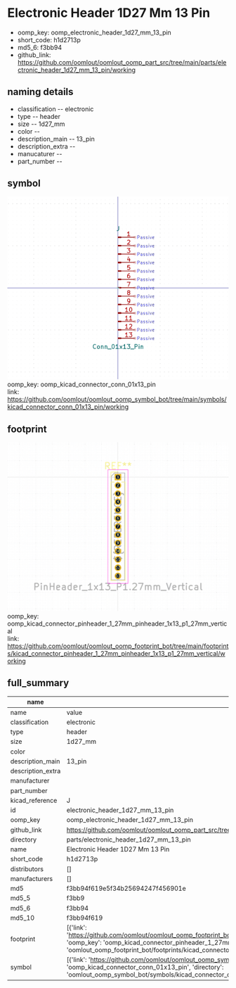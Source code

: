 # Electronic Header 1D27 Mm 13 Pin

  
* oomp_key: oomp_electronic_header_1d27_mm_13_pin 
* short_code: h1d2713p
* md5_6: f3bb94  
* github_link: https://github.com/oomlout/oomlout_oomp_part_src/tree/main/parts/electronic_header_1d27_mm_13_pin/working  
## naming details
* classification -- electronic
* type -- header
* size -- 1d27_mm
* color -- 
* description_main -- 13_pin
* description_extra -- 
* manucaturer -- 
* part_number -- 



## symbol

![](symbol/0/working/working_600.png)  
oomp_key: oomp_kicad_connector_conn_01x13_pin  
link: https://github.com/oomlout/oomlout_oomp_symbol_bot/tree/main/symbols/kicad_connector_conn_01x13_pin/working  

## footprint

![](footprint/0/working/working_600.png)  
oomp_key: oomp_kicad_connector_pinheader_1_27mm_pinheader_1x13_p1_27mm_vertical  
link: https://github.com/oomlout/oomlout_oomp_footprint_bot/tree/main/footprints/kicad_connector_pinheader_1_27mm_pinheader_1x13_p1_27mm_vertical/working  

## full_summary
| name | value | 
| --- | --- | 
| name | value | 
| classification | electronic | 
| type | header | 
| size | 1d27_mm | 
| color |  | 
| description_main | 13_pin | 
| description_extra |  | 
| manufacturer |  | 
| part_number |  | 
| kicad_reference | J | 
| id | electronic_header_1d27_mm_13_pin | 
| oomp_key | oomp_electronic_header_1d27_mm_13_pin | 
| github_link | https://github.com/oomlout/oomlout_oomp_part_src/tree/main/parts/electronic_header_1d27_mm_13_pin/working | 
| directory | parts/electronic_header_1d27_mm_13_pin | 
| name | Electronic Header 1D27 Mm 13 Pin | 
| short_code | h1d2713p | 
| distributors | [] | 
| manufacturers | [] | 
| md5 | f3bb94f619e5f34b25694247f456901e | 
| md5_5 | f3bb9 | 
| md5_6 | f3bb94 | 
| md5_10 | f3bb94f619 | 
| footprint | [{'link': 'https://github.com/oomlout/oomlout_oomp_footprint_bot/tree/main/foootprntss/kicad_connector_pinheader_1_27mm_pinheader_1x13_p1_27mm_vertical', 'oomp_key': 'oomp_kicad_connector_pinheader_1_27mm_pinheader_1x13_p1_27mm_vertical', 'directory': 'oomlout_oomp_footprint_bot/footprints/kicad_connector_pinheader_1_27mm_pinheader_1x13_p1_27mm_vertical//working/working.kicad_mod'}] | 
| symbol | [{'link': 'https://github.com/oomlout/oomlout_oomp_symbol_bot/tree/main/symbols/kicad_connector_conn_01x13_pin', 'oomp_key': 'oomp_kicad_connector_conn_01x13_pin', 'directory': 'oomlout_oomp_symbol_bot/symbols/kicad_connector_conn_01x13_pin//working/working.kicad_sym'}] | 
